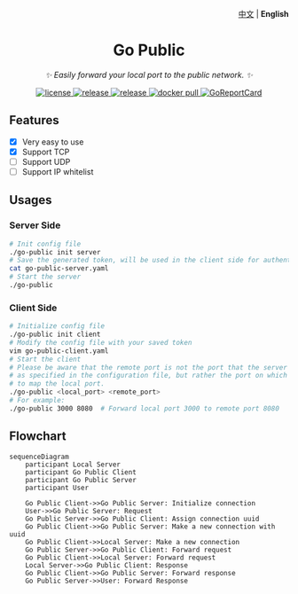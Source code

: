 <p align="right">
   <a href="README.md">中文</a> | <strong>English</strong>
</p>

<div align="center">

# Go Public

_✨ Easily forward your local port to the public network. ✨_

</div>

<p align="center">
  <a href="https://raw.githubusercontent.com/songquanpeng/go-public/master/LICENSE">
    <img src="https://img.shields.io/github/license/songquanpeng/go-public?color=brightgreen" alt="license">
  </a>
  <a href="https://github.com/songquanpeng/go-public/releases/latest">
    <img src="https://img.shields.io/github/v/release/songquanpeng/go-public?color=brightgreen&include_prereleases" alt="release">
  </a>
  <a href="https://github.com/songquanpeng/go-public/releases/latest">
    <img src="https://img.shields.io/github/downloads/songquanpeng/go-public/total?color=brightgreen&include_prereleases" alt="release">
  </a>
  <a href="https://hub.docker.com/repository/docker/justsong/go-public">
    <img src="https://img.shields.io/docker/pulls/justsong/go-public?color=brightgreen" alt="docker pull">
  </a>
  <a href="https://goreportcard.com/report/github.com/songquanpeng/go-public">
  <img src="https://goreportcard.com/badge/github.com/songquanpeng/go-public" alt="GoReportCard">
  </a>
</p>

## Features
+ [x] Very easy to use
+ [x] Support TCP
+ [ ] Support UDP
+ [ ] Support IP whitelist

## Usages

### Server Side

```bash
# Init config file
./go-public init server
# Save the generated token, will be used in the client side for authentication
cat go-public-server.yaml
# Start the server
./go-public
```

### Client Side

```bash
# Initialize config file
./go-public init client
# Modify the config file with your saved token
vim go-public-client.yaml
# Start the client
# Please be aware that the remote port is not the port that the server listens on 
# as specified in the configuration file, but rather the port on which you want 
# to map the local port.
./go-public <local_port> <remote_port>
# For example:
./go-public 3000 8080  # Forward local port 3000 to remote port 8080
```

## Flowchart

```mermaid
sequenceDiagram
    participant Local Server
    participant Go Public Client
    participant Go Public Server
    participant User
    
    Go Public Client->>Go Public Server: Initialize connection
    User->>Go Public Server: Request
    Go Public Server->>Go Public Client: Assign connection uuid
    Go Public Client->>Go Public Server: Make a new connection with uuid
    Go Public Client->>Local Server: Make a new connection
    Go Public Server->>Go Public Client: Forward request
    Go Public Client->>Local Server: Forward request
    Local Server->>Go Public Client: Response
    Go Public Client->>Go Public Server: Forward response
    Go Public Server->>User: Forward Response
```